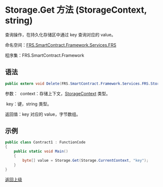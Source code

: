 # Storage.Get 方法 (StorageContext, string)

查询操作，在持久化存储区中通过 key 查询对应的 value。

命名空间：[FRS.SmartContract.Framework.Services.FRS](../../FRS.md)

程序集：FRS.SmartContract.Framework

## 语法

```c#
public extern void Delete(FRS.SmartContract.Framework.Services.FRS.StorageContext context, string key)
```

参数：
​	context：存储上下文，[StorageContext](../StorageContex.md) 类型。

​	key：键，string 类型。

返回值：key 对应的 value，字节数组。

## 示例

```c#
public class Contract1 : FunctionCode
{
    public static void Main()
    {
        byte[] value = Storage.Get(Storage.CurrentContext, "key");
    }
}
```



[返回上级](../Storage.md)